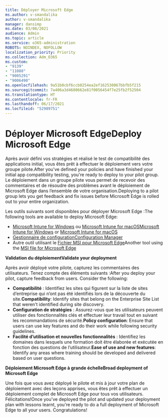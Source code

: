 ```yaml
---
title: Déployer Microsoft Edge
ms.author: v-smandalika
author: v-smandalika
manager: dansimp
ms.date: 03/08/2021
audience: Admin
ms.topic: article
ms.service: o365-administration
ROBOTS: NOINDEX, NOFOLLOW
localization_priority: Priority
ms.collection: Adm_O365
ms.custom:
- "9139"
- "11088"
- "9005291"
- "9006490"
ms.openlocfilehash: 9a51b0cbf6ccb0254ea2ef162530067bbfb5f215
ms.sourcegitcommit: 7a406a3d4680662e81f0056454f7e25fb2f52504
ms.translationtype: HT
ms.contentlocale: fr-FR
ms.lasthandoff: 06/17/2021
ms.locfileid: "52989751"
---
```

# <a name="deploy-microsoft-edge"></a><span data-ttu-id="5c316-102">Déployer Microsoft Edge</span><span class="sxs-lookup"><span data-stu-id="5c316-102">Deploy Microsoft Edge</span></span>

<span data-ttu-id="5c316-103">Après avoir défini vos stratégies et réalisé le test de compatibilité des applications initial, vous êtes prêt à effectuer le déploiement vers votre groupe pilote.</span><span class="sxs-lookup"><span data-stu-id="5c316-103">After you've defined your policies and have finished your initial app compatibility testing, you're ready to deploy to your pilot group.</span></span> <span data-ttu-id="5c316-104">Le déploiement dans un groupe pilote vous permet de recevoir des commentaires et de résoudre des problèmes avant le déploiement de Microsoft Edge dans l’ensemble de votre organisation.</span><span class="sxs-lookup"><span data-stu-id="5c316-104">Deploying to a pilot group lets you get feedback and fix issues before Microsoft Edge is rolled out to your entire organization.</span></span>

<span data-ttu-id="5c316-105">Les outils suivants sont disponibles pour déployer Microsoft Edge :</span><span class="sxs-lookup"><span data-stu-id="5c316-105">The following tools are available to deploy Microsoft Edge:</span></span>

- <span data-ttu-id="5c316-106">[Microsoft Intune for Windows](/mem/intune/apps/apps-windows-edge) ou [Microsoft Intune for macOS](/mem/intune/apps/apps-edge-macos)</span><span class="sxs-lookup"><span data-stu-id="5c316-106">[Microsoft Intune for Windows](/mem/intune/apps/apps-windows-edge) or [Microsoft Intune for macOS](/mem/intune/apps/apps-edge-macos)</span></span>
- [<span data-ttu-id="5c316-107">Gestionnaire de configuration</span><span class="sxs-lookup"><span data-stu-id="5c316-107">Configuration Manager</span></span>](/DeployEdge/deploy-edge-with-configuration-manager)
- <span data-ttu-id="5c316-108">Autre outil utilisant le [Fichier MSI pour Microsoft Edge](https://www.microsoft.com/edge/business/download)</span><span class="sxs-lookup"><span data-stu-id="5c316-108">Another tool using the [MSI file for Microsoft Edge](https://www.microsoft.com/edge/business/download)</span></span>

<span data-ttu-id="5c316-109">**Validation du déploiement**</span><span class="sxs-lookup"><span data-stu-id="5c316-109">**Validate your deployment**</span></span>

<span data-ttu-id="5c316-p102">Après avoir déployé votre pilote, capturez les commentaires des utilisateurs. Tenez compte des éléments suivants :</span><span class="sxs-lookup"><span data-stu-id="5c316-p102">After you deploy your pilot, capture feedback from users. Consider the following:</span></span>
- <span data-ttu-id="5c316-112">**Compatibilité** : Identifiez les sites qui figurent sur la liste de sites d’entreprise qui n’ont pas été identifiés lors de la découverte du site.</span><span class="sxs-lookup"><span data-stu-id="5c316-112">**Compatibility**: Identify sites that belong on the Enterprise Site List that weren't identified during site discovery.</span></span>
- <span data-ttu-id="5c316-113">**Configuration de stratégies** : Assurez-vous que les utilisateurs peuvent utiliser des fonctionnalités clés et effectuer leur travail tout en suivant les recommandations de sécurité.</span><span class="sxs-lookup"><span data-stu-id="5c316-113">**Policy configuration**: Ensure that users can use key features and do their work while following security guidelines.</span></span>
- <span data-ttu-id="5c316-114">**Facilité d’utilisation et nouvelles fonctionnalités** : Identifiez les domaines dans lesquels une formation doit être élaborée et exécutée en fonction des questions de l’utilisateur.</span><span class="sxs-lookup"><span data-stu-id="5c316-114">**Ease of use and new features**: Identify any areas where training should be developed and delivered based on user questions.</span></span>

<span data-ttu-id="5c316-115">**Déploiement Microsoft Edge à grande échelle**</span><span class="sxs-lookup"><span data-stu-id="5c316-115">**Broad deployment of Microsoft Edge**</span></span>

<span data-ttu-id="5c316-p103">Une fois que vous avez déployé le pilote et mis à jour votre plan de déploiement avec des leçons apprises, vous êtes prêt à effectuer un déploiement complet de Microsoft Edge pour tous vos utilisateurs. Félicitations!</span><span class="sxs-lookup"><span data-stu-id="5c316-p103">Once you've deployed the pilot and updated your deployment plan with lessons learnt, you're ready to do a full deployment of Microsoft Edge to all your users. Congratulations!</span></span>

